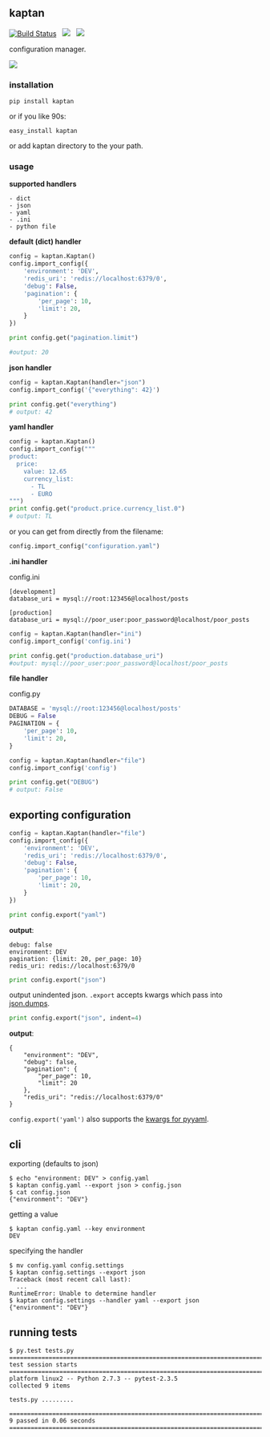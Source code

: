## kaptan ##
[![Build Status](https://drone.io/github.com/emre/kaptan/status.png)](https://drone.io/github.com/emre/kaptan/latest) &nbsp; <img src= "https://pypip.in/v/kaptan/badge.png"> &nbsp; <img src="https://pypip.in/d/kaptan/badge.png">


configuration manager.

<img src="https://raw.github.com/emre/kaptan/master/sparrow.gif">


### installation ###

```
pip install kaptan
```
or if you like 90s:

```
easy_install kaptan
```

or add kaptan directory to the your path.

### usage ###
**supported handlers**

    - dict
    - json
    - yaml
    - .ini
    - python file
    
**default (dict) handler**
```python
config = kaptan.Kaptan()
config.import_config({
    'environment': 'DEV',
    'redis_uri': 'redis://localhost:6379/0',
    'debug': False,
    'pagination': {
        'per_page': 10,
        'limit': 20,
    }
})

print config.get("pagination.limit")

#output: 20
```
**json handler**
```python
config = kaptan.Kaptan(handler="json")
config.import_config('{"everything": 42}')

print config.get("everything")
# output: 42
```

**yaml handler**
```python
config = kaptan.Kaptan()
config.import_config("""
product:
  price:
    value: 12.65
    currency_list:
      - TL
      - EURO
""")
print config.get("product.price.currency_list.0")
# output: TL
```

or you can get from directly from the filename:

```python
config.import_config("configuration.yaml")
```

**.ini handler**

config.ini
```
[development]
database_uri = mysql://root:123456@localhost/posts

[production]
database_uri = mysql://poor_user:poor_password@localhost/poor_posts
```

```python
config = kaptan.Kaptan(handler="ini")
config.import_config('config.ini')

print config.get("production.database_uri")
#output: mysql://poor_user:poor_password@localhost/poor_posts
```
**file handler**

config.py
```python
DATABASE = 'mysql://root:123456@localhost/posts'
DEBUG = False
PAGINATION = {
    'per_page': 10,
    'limit': 20,
}
```
```python
config = kaptan.Kaptan(handler="file")
config.import_config('config')

print config.get("DEBUG")
# output: False
```
## exporting configuration ##
```python
config = kaptan.Kaptan(handler="file")
config.import_config({
    'environment': 'DEV',
    'redis_uri': 'redis://localhost:6379/0',
    'debug': False,
    'pagination': {
        'per_page': 10,
        'limit': 20,
    }
})

```

```python
print config.export("yaml")
```
**output**:
```
debug: false
environment: DEV
pagination: {limit: 20, per_page: 10}
redis_uri: redis://localhost:6379/0
```

```python
print config.export("json")
```

output unindented json. ``.export`` accepts kwargs which pass into [json.dumps](http://docs.python.org/2/library/json.html#json.dump).

```python
print config.export("json", indent=4)
```

**output**:
```
{
    "environment": "DEV",
    "debug": false,
    "pagination": {
        "per_page": 10,
        "limit": 20
    },
    "redis_uri": "redis://localhost:6379/0"
}
```

``config.export('yaml')`` also supports the [kwargs for pyyaml](http://pyyaml.org/wiki/PyYAMLDocumentation#Dumper).

## cli ##
exporting (defaults to json)
```
$ echo "environment: DEV" > config.yaml
$ kaptan config.yaml --export json > config.json
$ cat config.json
{"environment": "DEV"}
```
getting a value
```
$ kaptan config.yaml --key environment
DEV
```
specifying the handler
```
$ mv config.yaml config.settings
$ kaptan config.settings --export json
Traceback (most recent call last):
  ...
RuntimeError: Unable to determine handler
$ kaptan config.settings --handler yaml --export json
{"environment": "DEV"}
```
## running tests ##
```
$ py.test tests.py
======================================================================================================== test session starts ========================================================================================================
platform linux2 -- Python 2.7.3 -- pytest-2.3.5
collected 9 items 

tests.py .........

===================================================================================================== 9 passed in 0.06 seconds ======================================================================================================
```

